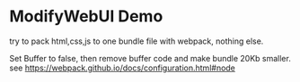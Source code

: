 # ModifyWebUI Demo

try to pack html,css,js to one bundle file with webpack, nothing else.

Set Buffer to false, then remove buffer code and make bundle 20Kb smaller. see https://webpack.github.io/docs/configuration.html#node
